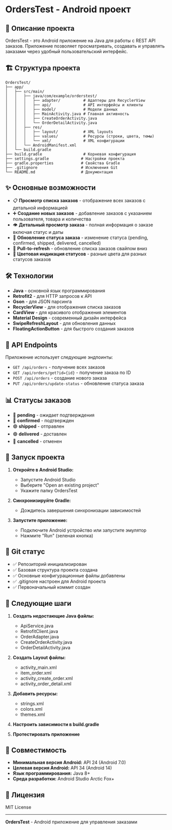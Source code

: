 # OrdersTest - Android проект

## 📱 Описание проекта

OrdersTest - это Android приложение на Java для работы с REST API заказов. Приложение позволяет просматривать, создавать и управлять заказами через удобный пользовательский интерфейс.

## 🏗️ Структура проекта

```
OrdersTest/
├── app/
│   ├── src/main/
│   │   ├── java/com/example/orderstest/
│   │   │   ├── adapter/          # Адаптеры для RecyclerView
│   │   │   ├── api/              # API интерфейсы и клиенты
│   │   │   ├── model/            # Модели данных
│   │   │   ├── MainActivity.java # Главная активность
│   │   │   ├── CreateOrderActivity.java
│   │   │   └── OrderDetailActivity.java
│   │   ├── res/
│   │   │   ├── layout/           # XML layouts
│   │   │   ├── values/           # Ресурсы (строки, цвета, темы)
│   │   │   └── xml/              # XML конфигурации
│   │   └── AndroidManifest.xml
│   └── build.gradle
├── build.gradle                  # Корневая конфигурация
├── settings.gradle              # Настройки проекта
├── gradle.properties            # Свойства Gradle
├── .gitignore                   # Исключения Git
└── README.md                    # Документация
```

## ✨ Основные возможности

- 📋 **Просмотр списка заказов** - отображение всех заказов с детальной информацией
- ➕ **Создание новых заказов** - добавление заказов с указанием пользователя, товара и количества
- 👁️ **Детальный просмотр заказа** - полная информация о заказе включая статус и даты
- 🔄 **Обновление статуса заказа** - изменение статуса (pending, confirmed, shipped, delivered, cancelled)
- 🔄 **Pull-to-refresh** - обновление списка заказов свайпом вниз
- 🎨 **Цветовая индикация статусов** - разные цвета для разных статусов заказов

## 🛠️ Технологии

- **Java** - основной язык программирования
- **Retrofit2** - для HTTP запросов к API
- **Gson** - для JSON парсинга
- **RecyclerView** - для отображения списка заказов
- **CardView** - для красивого отображения элементов
- **Material Design** - современный дизайн интерфейса
- **SwipeRefreshLayout** - для обновления данных
- **FloatingActionButton** - для быстрого создания заказов

## 🔌 API Endpoints

Приложение использует следующие эндпоинты:

- `GET /api/orders` - получение всех заказов
- `GET /api/orders/get?id={id}` - получение заказа по ID
- `POST /api/orders` - создание нового заказа
- `PUT /api/orders/update-status` - обновление статуса заказа

## 📊 Статусы заказов

- 🔶 **pending** - ожидает подтверждения
- 🔵 **confirmed** - подтвержден
- 🟣 **shipped** - отправлен
- 🟢 **delivered** - доставлен
- 🔴 **cancelled** - отменен

## 🚀 Запуск проекта

1. **Откройте в Android Studio:**
   - Запустите Android Studio
   - Выберите "Open an existing project"
   - Укажите папку OrdersTest

2. **Синхронизируйте Gradle:**
   - Дождитесь завершения синхронизации зависимостей

3. **Запустите приложение:**
   - Подключите Android устройство или запустите эмулятор
   - Нажмите "Run" (зеленая кнопка)

## 📝 Git статус

- ✅ Репозиторий инициализирован
- ✅ Базовая структура проекта создана
- ✅ Основные конфигурационные файлы добавлены
- ✅ .gitignore настроен для Android проекта
- ✅ Первоначальный коммит создан

## 🔧 Следующие шаги

1. **Создать недостающие Java файлы:**
   - ApiService.java
   - RetrofitClient.java
   - OrderAdapter.java
   - CreateOrderActivity.java
   - OrderDetailActivity.java

2. **Создать Layout файлы:**
   - activity_main.xml
   - item_order.xml
   - activity_create_order.xml
   - activity_order_detail.xml

3. **Добавить ресурсы:**
   - strings.xml
   - colors.xml
   - themes.xml

4. **Настроить зависимости в build.gradle**

5. **Протестировать приложение**

## 📱 Совместимость

- **Минимальная версия Android:** API 24 (Android 7.0)
- **Целевая версия Android:** API 34 (Android 14)
- **Язык программирования:** Java 8+
- **Среда разработки:** Android Studio Arctic Fox+

## 📄 Лицензия

MIT License

---

**OrdersTest** - Android приложение для управления заказами 